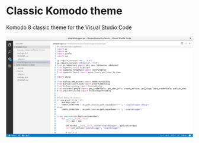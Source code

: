 # Classic Komodo theme
Komodo 8 classic theme for the Visual Studio Code

![ScreenShot](https://raw.githubusercontent.com/jsnjack/theme-komodo-classic/master/screenshot.png)